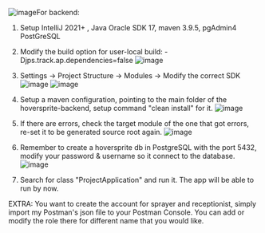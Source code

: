 ![image](https://github.com/user-attachments/assets/33dab08a-a042-4bf3-9f16-c68fe3ff4556)For backend:
1. Setup IntelliJ 2021+ , Java Oracle SDK 17, maven 3.9.5, pgAdmin4 PostGreSQL
2. Modify the build option for user-local build: -Djps.track.ap.dependencies=false
 ![image](https://github.com/user-attachments/assets/be792954-4fd8-40c1-83f0-4b2ba1886628)
3. Settings -> Project Structure -> Modules -> Modify the correct SDK
![image](https://github.com/user-attachments/assets/b47ccb91-7ec2-4e30-8612-ef697d352956)
![image](https://github.com/user-attachments/assets/2d771ab5-15ff-4a6a-8223-ba7564a3dba2)
4. Setup a maven configuration, pointing to the main folder of the hoversprite-backend, setup command "clean install" for it.
![image](https://github.com/user-attachments/assets/4a60508a-3cf5-41c7-b05a-fdb6191bf703)
5. If there are errors, check the target module of the one that got errors, re-set it to be generated source root again.
![image](https://github.com/user-attachments/assets/231e25fe-f9cc-4564-b3d7-d256cd96fb57)

6. Remember to create a hoversprite db in PostgreSQL with the port 5432, modify your password & username so it connect to the database.
![image](https://github.com/user-attachments/assets/7925c17f-cf5f-4aea-957d-78b6315894f3)
7. Search for class "ProjectApplication" and run it. The app will be able to run by now.

EXTRA:
You want to create the account for sprayer and receptionist, simply import my Postman's json file to your Postman Console.
You can add or modify the role there for different name that you would like.
